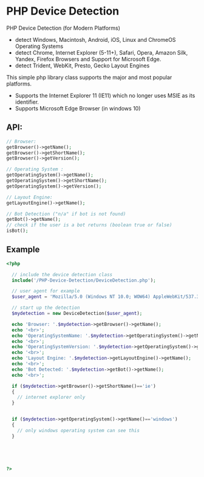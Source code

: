 PHP Device Detection
====================

PHP Device Detection (for Modern Platforms)
- detect Windows, Macintosh, Android, iOS, Linux and ChromeOS Operating Systems
- detect Chrome, Internet Explorer (5-11+), Safari, Opera, Amazon Silk, Yandex, Firefox Browsers and Support for Microsoft Edge.
- detect Trident, WebKit, Presto, Gecko Layout Engines

This simple php library class supports the major and most popular platforms.

* Supports the Internet Explorer 11 (IE11) which no longer uses MSIE as its identifier.
* Supports Microsoft Edge Browser (in windows 10)

API:
--------
```php
// Browser: 
getBrowser()->getName();
getBrowser()->getShortName();
getBrowser()->getVersion();

// Operating System :
getOperatingSystem()->getName();
getOperatingSystem()->getShortName();
getOperatingSystem()->getVersion();

// Layout Engine:
getLayoutEngine()->getName();

// Bot Detection ("n/a" if bot is not found)
getBot()->getName();
// check if the user is a bot returns (boolean true or false)
isBot();

```

Example
--------
```php
<?php

  // include the device detection class
  include('/PHP-Device-Detection/DeviceDetection.php');

  // user agent for example
  $user_agent = 'Mozilla/5.0 (Windows NT 10.0; WOW64) AppleWebKit/537.36 (KHTML, like Gecko) Chrome/44.0.2403.157 Safari/537.36';

  // start up the detection
  $mydetection = new DeviceDetection($user_agent);

  echo 'Browser: '.$mydetection->getBrowser()->getName();
  echo '<br>';
  echo 'OperatingSystemName: '.$mydetection->getOperatingSystem()->getName();
  echo '<br>';
  echo 'OperatingSystemVersion: '.$mydetection->getOperatingSystem()->getVersion();
  echo '<br>';
  echo 'Layout Engine: '.$mydetection->getLayoutEngine()->getName();
  echo '<br>';
  echo 'Bot Detected: '.$mydetection->getBot()->getName();
  echo '<br>';

  if ($mydetection->getBrowser()->getShortName()=='ie')
  {
    // internet explorer only 
  }


  if ($mydetection->getOperatingSystem()->getName()=='windows')
  {
    // only windows operating system can see this
  }




  
?>
```

